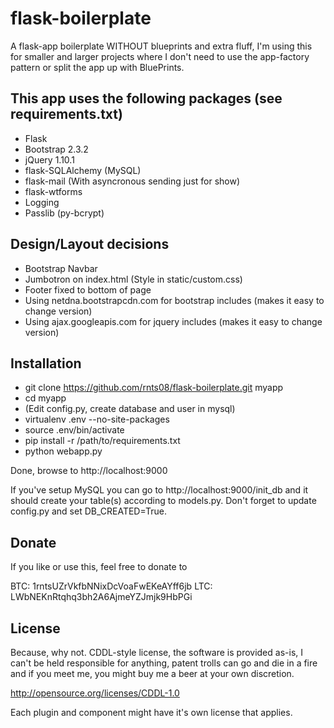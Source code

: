 flask-boilerplate
=================

A flask-app boilerplate WITHOUT blueprints and extra fluff, I'm using this for 
smaller and larger projects where I don't need to use the app-factory pattern 
or split the app up with BluePrints.

## This app uses the following packages (see requirements.txt)
* Flask
* Bootstrap 2.3.2
* jQuery 1.10.1
* flask-SQLAlchemy (MySQL)
* flask-mail (With asyncronous sending just for show)
* flask-wtforms
* Logging
* Passlib (py-bcrypt)

## Design/Layout decisions
* Bootstrap Navbar
* Jumbotron on index.html (Style in static/custom.css)
* Footer fixed to bottom of page
* Using netdna.bootstrapcdn.com for bootstrap includes (makes it easy to change version)
* Using ajax.googleapis.com for jquery includes (makes it easy to change version)

## Installation

- git clone https://github.com/rnts08/flask-boilerplate.git myapp
- cd myapp
- (Edit config.py, create database and user in mysql)
- virtualenv .env --no-site-packages
- source .env/bin/activate
- pip install -r /path/to/requirements.txt
- python webapp.py

Done, browse to http://localhost:9000

If you've setup MySQL you can go to http://localhost:9000/init_db and it should
create your table(s) according to models.py. Don't forget to update config.py 
and set DB_CREATED=True. 

## Donate
If you like or use this, feel free to donate to

BTC: 1rntsUZrVkfbNNixDcVoaFwEKeAYff6jb
LTC: LWbNEKnRtqhq3bh2A6AjmeYZJmjk9HbPGi

## License
Because, why not. CDDL-style license, the software is provided as-is, I can't be
held responsible for anything, patent trolls can go and die in a fire and if 
you meet me, you might buy me a beer at your own discretion.

http://opensource.org/licenses/CDDL-1.0

Each plugin and component might have it's own license that applies. 
